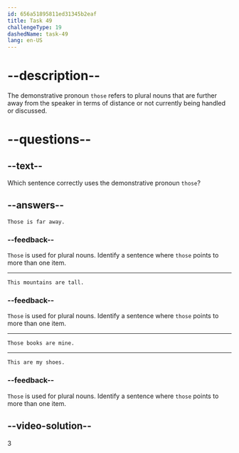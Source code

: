 ```yaml
---
id: 656a51895811ed31345b2eaf
title: Task 49
challengeType: 19
dashedName: task-49
lang: en-US
---
```


# --description--

The demonstrative pronoun `those` refers to plural nouns that are further away from the speaker in terms of distance or not currently being handled or discussed.

# --questions--

## --text--

Which sentence correctly uses the demonstrative pronoun `those`?

## --answers--

`Those is far away.`

### --feedback--

`Those` is used for plural nouns. Identify a sentence where `those` points to more than one item.

---

`This mountains are tall.`

### --feedback--

`Those` is used for plural nouns. Identify a sentence where `those` points to more than one item.

---

`Those books are mine.`

---

`This are my shoes.`

### --feedback--

`Those` is used for plural nouns. Identify a sentence where `those` points to more than one item.

## --video-solution--

3
